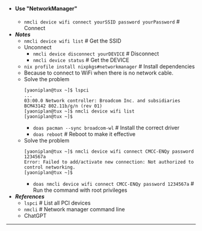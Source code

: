 - #### Use "NetworkManager"
    - `nmcli device wifi connect yourSSID password yourPassword` # Connect
- ***Notes***
    - `nmcli device wifi list` # Get the SSID
    - Unconnect
        - `nmcli device disconnect yourDEVICE` # Disconnect
        - `nmcli device status` # Get the DEVICE
    - `nix profile install nixpkgs#networkmanager` # Install dependencies
    - Because to connect to WiFi when there is no network cable.
    - Solve the problem
      ```
      [yaoniplan@tux ~]$ lspci
      ...
      03:00.0 Network controller: Broadcom Inc. and subsidiaries BCM43142 802.11b/g/n (rev 01)
      [yaoniplan@tux ~]$ nmcli device wifi list
      [yaoniplan@tux ~]$
      ```
        - `doas pacman --sync broadcom-wl` # Install the correct driver
        - `doas reboot` # Reboot to make it effective
    - Solve the problem
      ```
      [yaoniplan@tux ~]$ nmcli device wifi connect CMCC-ENQy password 1234567a
      Error: Failed to add/activate new connection: Not authorized to control networking.
      [yaoniplan@tux ~]$
      ```
        - `doas nmcli device wifi connect CMCC-ENQy password 1234567a` # Run the command with root privileges
- ***References***
    - `lspci` # List all PCI devices
    - `nmcli` # Network manager command line
    - ChatGPT
- ---
